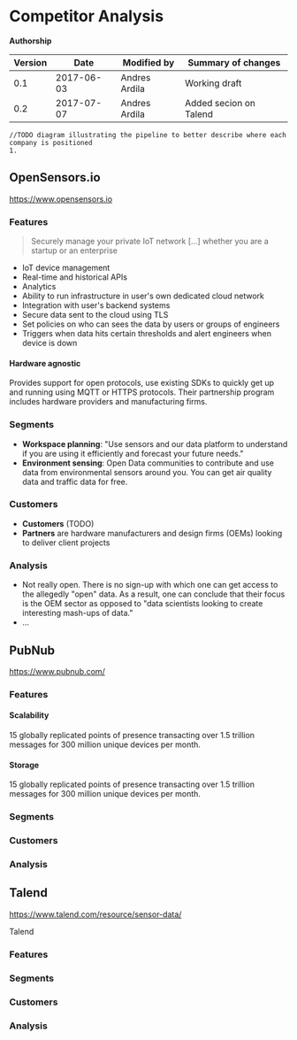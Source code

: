 # Competitor Analysis

**Authorship**

|Version|Date|Modified by|Summary of changes|
|-------|----|-----------|------------------|
|  0.1  | 2017-06-03 | Andres Ardila | Working draft |
|  0.2  | 2017-07-07 | Andres Ardila | Added secion on Talend |


```
//TODO diagram illustrating the pipeline to better describe where each company is positioned
1.
```

## OpenSensors.io

https://www.opensensors.io

### Features

> Securely manage your private IoT network [...] whether you are a startup or an enterprise

* IoT device management
* Real-time and historical APIs
* Analytics
* Ability to run infrastructure in user's own dedicated cloud network
* Integration with user's backend systems
* Secure data sent to the cloud using TLS
* Set policies on who can sees the data by users or groups of engineers
* Triggers when data hits certain thresholds and alert engineers when device is down

#### Hardware agnostic
Provides support for open protocols, use existing SDKs to quickly get up and running using MQTT or HTTPS protocols. Their partnership program includes hardware providers and manufacturing firms.

### Segments
* **Workspace planning**:  "Use sensors and our data platform to understand if you are using it efficiently and forecast your future needs."
* **Environment sensing**: Open Data communities to contribute and use data from environmental sensors around you. You can get air quality data and traffic data for free.

### Customers
* **Customers** (TODO)
* **Partners** are hardware manufacturers and design firms (OEMs) looking to deliver client projects

### Analysis
* Not really open. There is no sign-up with which one can get access to the allegedly "open" data. As a result, one can conclude that their focus is the OEM sector as opposed to "data scientists looking to create interesting mash-ups of data."
* ...


## PubNub

https://www.pubnub.com/

### Features
#### Scalability
15 globally replicated points of presence transacting over 1.5 trillion messages for 300 million unique devices per month.
#### Storage
15 globally replicated points of presence transacting over 1.5 trillion messages for 300 million unique devices per month.
### Segments
### Customers
### Analysis


## Talend

https://www.talend.com/resource/sensor-data/

Talend

### Features
### Segments
### Customers
### Analysis
